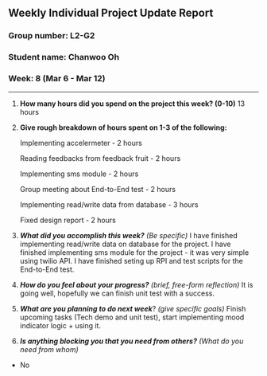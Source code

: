 ## Weekly Individual Project Update Report
### Group number: L2-G2
### Student name: Chanwoo Oh
### Week: 8 (Mar 6 - Mar 12)
___
1. **How many hours did you spend on the project this week? (0-10)**
   13 hours
2. **Give rough breakdown of hours spent on 1-3 of the following:**
   
   Implementing accelermeter - 2 hours 
   
   Reading feedbacks from feedback fruit - 2 hours
   
   Implementing sms module - 2 hours

   Group meeting about End-to-End test - 2 hours

   Implementing read/write data from database - 3 hours

   Fixed design report - 2 hours
   
4. ***What did you accomplish this week?*** _(Be specific)_
   I have finished implementing read/write data on database for the project.
   I have finished implementing sms module for the project - it was very simple using twilio API.
   I have finished seting up RPI and test scripts for the End-to-End test.
6. ***How do you feel about your progress?*** _(brief, free-form reflection)_
   It is going well, hopefully we can finish unit test with a success.
7. ***What are you planning to do next week***? _(give specific goals)_
   Finish upcoming tasks (Tech demo and unit test), start implementing mood indicator logic + using it.
8. ***Is anything blocking you that you need from others?*** _(What do you need from whom)_
  - No
